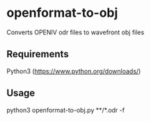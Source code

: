 # openformat-to-obj
Converts OPENIV odr files to wavefront obj files

Requirements
--------------
Python3 (https://www.python.org/downloads/)

Usage
--------------
python3 openformat-to-obj.py **/*.odr -f
